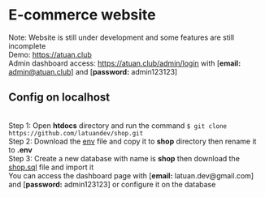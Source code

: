 # E-commerce website
Note: Website is still under development and some features are still incomplete <br>
Demo: https://atuan.club <br>
Admin dashboard access: https://atuan.club/admin/login with [<b>email:</b> admin@atuan.club] and [<b>password:</b> admin123123]
<h2>Config on localhost</h2> <br>
Step 1: Open <b>htdocs</b> directory and run the command <code>$ git clone https://github.com/latuandev/shop.git</code> <br>
Step 2: Download the <a href="https://drive.google.com/file/d/1ZDAlh0gMi-GvHS1ScQCNK_6_8rTsrsMU/view?usp=sharing" target="_blank">env</a> file and copy it to <b>shop</b> directory then rename it to <b>.env</b><br>
Step 3: Create a new database with name is <b>shop</b> then download the <a href="https://drive.google.com/file/d/1zxtWkvGjRn_vPT7oeNXeYLt7w2vC0NUE/view?usp=sharing" target="_blank">shop.sql</a> file and import it <br>
You can access the dashboard page with [<b>email:</b> latuan.dev@gmail.com] and [<b>password:</b> admin123123] or configure it on the database

